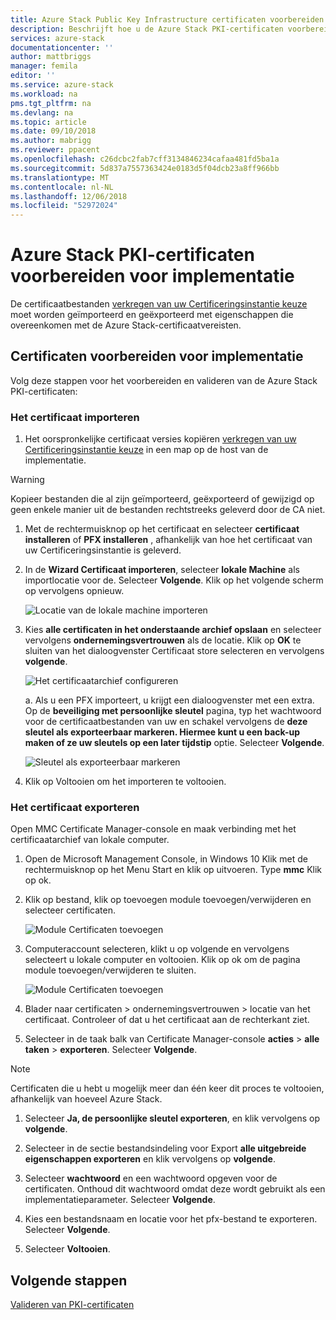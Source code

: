 ```yaml
---
title: Azure Stack Public Key Infrastructure certificaten voorbereiden voor de implementatie van de geïntegreerde Azure Stack-systemen | Microsoft Docs
description: Beschrijft hoe u de Azure Stack PKI-certificaten voorbereiden voor Azure Stack-geïntegreerde systemen.
services: azure-stack
documentationcenter: ''
author: mattbriggs
manager: femila
editor: ''
ms.service: azure-stack
ms.workload: na
pms.tgt_pltfrm: na
ms.devlang: na
ms.topic: article
ms.date: 09/10/2018
ms.author: mabrigg
ms.reviewer: ppacent
ms.openlocfilehash: c26dcbc2fab7cff3134846234cafaa481fd5ba1a
ms.sourcegitcommit: 5d837a7557363424e0183d5f04dcb23a8ff966bb
ms.translationtype: MT
ms.contentlocale: nl-NL
ms.lasthandoff: 12/06/2018
ms.locfileid: "52972024"
---
```

# <a name="prepare-azure-stack-pki-certificates-for-deployment"></a>Azure Stack PKI-certificaten voorbereiden voor implementatie
De certificaatbestanden [verkregen van uw Certificeringsinstantie keuze](azure-stack-get-pki-certs.md) moet worden geïmporteerd en geëxporteerd met eigenschappen die overeenkomen met de Azure Stack-certificaatvereisten.


## <a name="prepare-certificates-for-deployment"></a>Certificaten voorbereiden voor implementatie
Volg deze stappen voor het voorbereiden en valideren van de Azure Stack PKI-certificaten: 

### <a name="import-the-certificate"></a>Het certificaat importeren

1.  Het oorspronkelijke certificaat versies kopiëren [verkregen van uw Certificeringsinstantie keuze](azure-stack-get-pki-certs.md) in een map op de host van de implementatie. 
  > [!WARNING]
  > Kopieer bestanden die al zijn geïmporteerd, geëxporteerd of gewijzigd op geen enkele manier uit de bestanden rechtstreeks geleverd door de CA niet.

1.  Met de rechtermuisknop op het certificaat en selecteer **certificaat installeren** of **PFX installeren** , afhankelijk van hoe het certificaat van uw Certificeringsinstantie is geleverd.

1. In de **Wizard Certificaat importeren**, selecteer **lokale Machine** als importlocatie voor de. Selecteer **Volgende**. Klik op het volgende scherm op vervolgens opnieuw.

    ![Locatie van de lokale machine importeren](./media/prepare-pki-certs/1.png)

1.  Kies **alle certificaten in het onderstaande archief opslaan** en selecteer vervolgens **ondernemingsvertrouwen** als de locatie. Klik op **OK** te sluiten van het dialoogvenster Certificaat store selecteren en vervolgens **volgende**.

    ![Het certificaatarchief configureren](./media/prepare-pki-certs/3.png)

    a. Als u een PFX importeert, u krijgt een dialoogvenster met een extra. Op de **beveiliging met persoonlijke sleutel** pagina, typ het wachtwoord voor de certificaatbestanden van uw en schakel vervolgens de **deze sleutel als exporteerbaar markeren. Hiermee kunt u een back-up maken of ze uw sleutels op een later tijdstip** optie. Selecteer **Volgende**.

    ![Sleutel als exporteerbaar markeren](./media/prepare-pki-certs/2.png)

1. Klik op Voltooien om het importeren te voltooien.

### <a name="export-the-certificate"></a>Het certificaat exporteren

Open MMC Certificate Manager-console en maak verbinding met het certificaatarchief van lokale computer.

1. Open de Microsoft Management Console, in Windows 10 Klik met de rechtermuisknop op het Menu Start en klik op uitvoeren. Type **mmc** Klik op ok.

1. Klik op bestand, klik op toevoegen module toevoegen/verwijderen en selecteer certificaten.

    ![Module Certificaten toevoegen](./media/prepare-pki-certs/mmc-2.png)
 
1. Computeraccount selecteren, klikt u op volgende en vervolgens selecteert u lokale computer en voltooien. Klik op ok om de pagina module toevoegen/verwijderen te sluiten.

    ![Module Certificaten toevoegen](./media/prepare-pki-certs/mmc-3.png)

1. Blader naar certificaten > ondernemingsvertrouwen > locatie van het certificaat. Controleer of dat u het certificaat aan de rechterkant ziet.

1. Selecteer in de taak balk van Certificate Manager-console **acties** > **alle taken** > **exporteren**. Selecteer **Volgende**.

  > [!NOTE]
  > Certificaten die u hebt u mogelijk meer dan één keer dit proces te voltooien, afhankelijk van hoeveel Azure Stack.

1. Selecteer **Ja, de persoonlijke sleutel exporteren**, en klik vervolgens op **volgende**.

1. Selecteer in de sectie bestandsindeling voor Export **alle uitgebreide eigenschappen exporteren** en klik vervolgens op **volgende**.

1. Selecteer **wachtwoord** en een wachtwoord opgeven voor de certificaten. Onthoud dit wachtwoord omdat deze wordt gebruikt als een implementatieparameter. Selecteer **Volgende**.

1. Kies een bestandsnaam en locatie voor het pfx-bestand te exporteren. Selecteer **Volgende**.

1. Selecteer **Voltooien**.

## <a name="next-steps"></a>Volgende stappen
[Valideren van PKI-certificaten](azure-stack-validate-pki-certs.md)